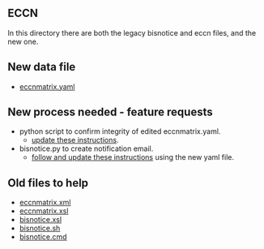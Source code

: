 ## ECCN

In this directory there are both the legacy bisnotice and eccn files, and the new one.

## New data file

- [eccnmatrix.yaml](eccnmatrix.yaml)

## New process needed - feature requests

- python script to confirm integrity of edited eccnmatrix.yaml.
  - [update these instructions](https://infra.apache.org/crypto.html#sources).
- bisnotice.py to create notification email.
  - [follow and update these instructions](https://infra.apache.org/crypto.html#notify) using the new yaml file.

## Old files to help

- [eccnmatrix.xml](eccnmatrix.xml)
- [eccnmatrix.xsl](eccnmatrix.xsl)
- [bisnotice.xsl](bisnotice.xsl)
- [bisnotice.sh](bisnotice.sh)
- [bisnotice.cmd](bisnotice.cmd)
